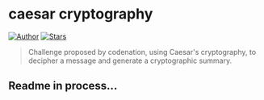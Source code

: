 # caesar cryptography

[![Author](https://img.shields.io/badge/author-paulodevsilva-D54F44?style=flat-square)](https://github.com/paulodevsilva)
[![Stars](https://img.shields.io/github/stars/paulodevsilva/caesar-cryptography/stargazers?color=31C854style=flat-square)](https://github.com/paulodevsilva/caesar-cryptography.git)

> Challenge proposed by codenation, using Caesar's cryptography, to decipher a message and generate a cryptographic summary.


## Readme in process...
